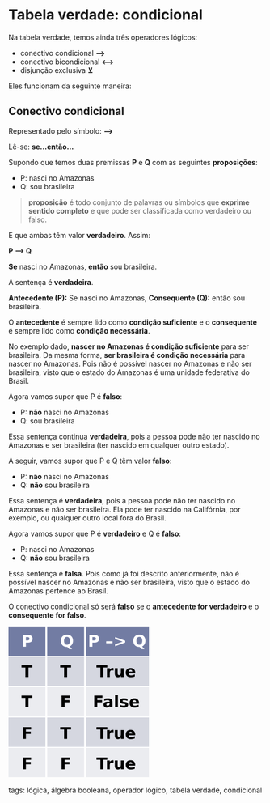 # Tabela verdade: condicional

Na tabela verdade, temos ainda três operadores lógicos:

- conectivo condicional **–>**
- conectivo bicondicional **<–>**
- disjunção exclusiva **⊻**

Eles funcionam da seguinte maneira:

## Conectivo condicional

Representado pelo símbolo: **–>**

Lê-se: **se...então...**

Supondo que temos duas premissas **P** e **Q** com as seguintes **proposições**:

- P: nasci no Amazonas
- Q: sou brasileira

> **proposição** é todo conjunto de palavras ou símbolos que **exprime sentido completo** e que pode ser classificada como verdadeiro ou falso.

E que ambas têm valor **verdadeiro**. Assim:

**P –> Q**

**Se** nasci no Amazonas, **então** sou brasileira.

A sentença é **verdadeira**.

**Antecedente (P):** Se nasci no Amazonas,
**Consequente (Q):** então sou brasileira.

O **antecedente** é sempre lido como **condição suficiente** e o **consequente** é sempre lido como **condição necessária**.

No exemplo dado, **nascer no Amazonas é condição suficiente** para ser brasileira. Da mesma forma, **ser brasileira é condição necessária** para nascer no Amazonas. Pois não é possível nascer no Amazonas e não ser brasileira, visto que o estado do Amazonas é uma unidade federativa do Brasil.

Agora vamos supor que P é **falso**:

- P: **não** nasci no Amazonas
- Q: sou brasileira

Essa sentença continua **verdadeira**, pois a pessoa pode não ter nascido no Amazonas e ser brasileira (ter nascido em qualquer outro estado).

A seguir, vamos supor que P e Q têm valor **falso**:

- P: **não** nasci no Amazonas
- Q: **não** sou brasileira

Essa sentença é **verdadeira**, pois a pessoa pode não ter nascido no Amazonas e não ser brasileira. Ela pode ter nascido na Califórnia, por exemplo, ou qualquer outro local fora do Brasil.

Agora vamos supor que P é **verdadeiro** e Q é **falso**:

- P: nasci no Amazonas
- Q: **não** sou brasileira

Essa sentença é **falsa**. Pois como já foi descrito anteriormente, não é possível nascer no Amazonas e não ser brasileira, visto que o estado do Amazonas pertence ao Brasil.

O conectivo condicional só será **falso** se o **antecedente for verdadeiro** e o **consequente for falso**.

![tabela verdade condicional](img/p0001-0.png)

tags: lógica, álgebra booleana, operador lógico, tabela verdade, condicional
